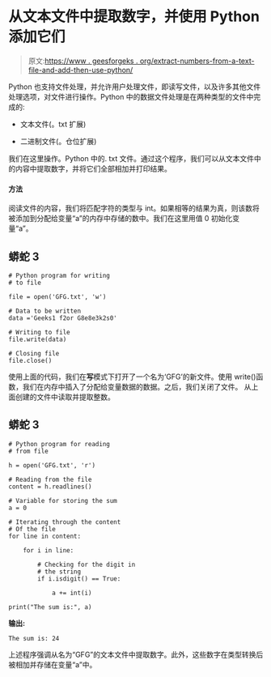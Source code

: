 # 从文本文件中提取数字，并使用 Python 添加它们

> 原文:[https://www . geesforgeks . org/extract-numbers-from-a-text-file-and-add-then-use-python/](https://www.geeksforgeeks.org/extract-numbers-from-a-text-file-and-add-them-using-python/)

Python 也支持文件处理，并允许用户处理文件，即读写文件，以及许多其他文件处理选项，对文件进行操作。Python 中的数据文件处理是在两种类型的文件中完成的:

*   文本文件(。txt 扩展)

*   二进制文件(。仓位扩展)

我们在这里操作。Python 中的. txt 文件。通过这个程序，我们可以从文本文件中的内容中提取数字，并将它们全部相加并打印结果。

#### 方法

阅读文件的内容，我们将匹配字符的类型与 int。如果相等的结果为真，则该数将被添加到分配给变量“a”的内存中存储的数中。我们在这里用值 0 初始化变量“a”。

## 蟒蛇 3

```
# Python program for writing
# to file

file = open('GFG.txt', 'w')

# Data to be written
data ='Geeks1 f2or G8e8e3k2s0'

# Writing to file
file.write(data)

# Closing file
file.close()
```

使用上面的代码，我们在**写**模式下打开了一个名为‘GFG’的新文件。使用 write()函数，我们在内存中插入了分配给变量数据的数据。之后，我们关闭了文件。
从上面创建的文件中读取并提取整数。

## 蟒蛇 3

```
# Python program for reading
# from file

h = open('GFG.txt', 'r')

# Reading from the file
content = h.readlines()

# Variable for storing the sum
a = 0

# Iterating through the content
# Of the file
for line in content:

    for i in line:

        # Checking for the digit in
        # the string
        if i.isdigit() == True:

            a += int(i)

print("The sum is:", a)
```

**输出:**

```
The sum is: 24
```

上述程序强调从名为“GFG”的文本文件中提取数字。此外，这些数字在类型转换后被相加并存储在变量“a”中。